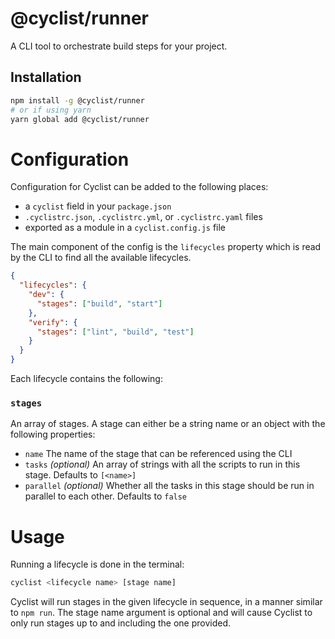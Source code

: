 # @cyclist/runner

A CLI tool to orchestrate build steps for your project.

## Installation

```bash
npm install -g @cyclist/runner
# or if using yarn
yarn global add @cyclist/runner
```

# Configuration

Configuration for Cyclist can be added to the following places:

- a `cyclist` field in your `package.json`
- `.cyclistrc.json`, `.cyclistrc.yml`, or `.cyclistrc.yaml` files
- exported as a module in a `cyclist.config.js` file

The main component of the config is the `lifecycles` property which is read by the CLI
to find all the available lifecycles.

```json
{
  "lifecycles": {
    "dev": {
      "stages": ["build", "start"]
    },
    "verify": {
      "stages": ["lint", "build", "test"]
    }
  }
}
```

Each lifecycle contains the following:

### `stages`

An array of stages. A stage can either be a string name or an object with the following properties:

- `name` The name of the stage that can be referenced using the CLI
- `tasks` _(optional)_ An array of strings with all the scripts to run in this stage. Defaults to `[<name>]`
- `parallel` _(optional)_ Whether all the tasks in this stage should be run in parallel to each other. Defaults to `false`

# Usage

Running a lifecycle is done in the terminal:

```bash
cyclist <lifecycle name> [stage name]
```

Cyclist will run stages in the given lifecycle in sequence, in a manner similar to `npm run`. The stage name argument
is optional and will cause Cyclist to only run stages up to and including the one provided.
